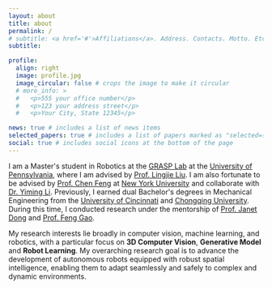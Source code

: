 ```yaml
---
layout: about
title: about
permalink: /
# subtitle: <a href='#'>Affiliations</a>. Address. Contacts. Motto. Etc.
subtitle: 

profile:
  align: right
  image: profile.jpg
  image_circular: false # crops the image to make it circular
  # more_info: >
  #   <p>555 your office number</p>
  #   <p>123 your address street</p>
  #   <p>Your City, State 12345</p>

news: true # includes a list of news items
selected_papers: true # includes a list of papers marked as "selected={true}"
social: true # includes social icons at the bottom of the page
---
```


I am a Master's student in Robotics at the [GRASP Lab](https://www.grasp.upenn.edu/) at the [University of Pennsylvania](https://www.upenn.edu/), where I am advised by [Prof. Lingjie Liu](https://lingjie0206.github.io/). I am also fortunate to be advised by [Prof. Chen Feng](https://engineering.nyu.edu/faculty/chen-feng) at [New York University](https://www.nyu.edu/) and collaborate with [Dr. Yiming Li](https://yimingli-page.github.io/). Previously, I earned dual Bachelor's degrees in Mechanical Engineering from the [University of Cincinnati](https://www.uc.edu/) and [Chongqing University](https://english.cqu.edu.cn/). During this time, I conducted research under the mentorship of [Prof. Janet Dong](https://researchdirectory.uc.edu/p/dongjg) and [Prof. Feng Gao](https://mve.cqu.edu.cn/info/1309/4302.htm).

My research interests lie broadly in computer vision, machine learning, and robotics, with a particular focus on **3D Computer Vision**, **Generative Model** and **Robot Learning**. My overarching research goal is to advance the development of autonomous robots equipped with robust spatial intelligence, enabling them to adapt seamlessly and safely to complex and dynamic environments.


<!-- Write your biography here. Tell the world about yourself. Link to your favorite [subreddit](http://reddit.com). You can put a picture in, too. The code is already in, just name your picture `prof_pic.jpg` and put it in the `img/` folder.

Put your address / P.O. box / other info right below your picture. You can also disable any of these elements by editing `profile` property of the YAML header of your `_pages/about.md`. Edit `_bibliography/papers.bib` and Jekyll will render your [publications page](/al-folio/publications/) automatically.

Link to your social media connections, too. This theme is set up to use [Font Awesome icons](https://fontawesome.com/) and [Academicons](https://jpswalsh.github.io/academicons/), like the ones below. Add your Facebook, Twitter, LinkedIn, Google Scholar, or just disable all of them. -->
